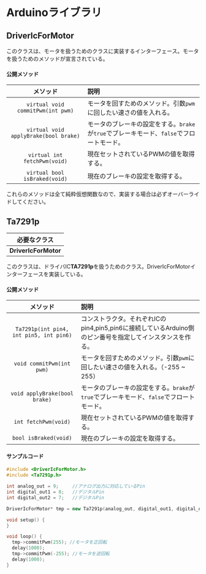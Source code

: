 # Arduinoライブラリ

## DriverIcForMotor
このクラスは、モータを扱うためのクラスに実装するインターフェース。モータを扱うためのメソッドが宣言されている。  

#### 公開メソッド
|メソッド|説明|
|:----:|:---|
|`virtual void commitPwm(int pwm)`|モータを回すためのメソッド。引数`pwm`に回したい速さの値を入れる。|
|`virtual void applyBrake(bool brake)`|モータのブレーキの設定をする。`brake`が`true`でブレーキモード、`false`でフロートモード。|
|`virtual int fetchPwm(void)`|現在セットされているPWMの値を取得する。|
|`virtual bool isBraked(void)`|現在のブレーキの設定を取得する。|

これらのメソッドは全て純粋仮想関数なので、実装する場合は必ずオーバーライドしてください。

## Ta7291p
|必要なクラス|
|:-:|
|**DriverIcForMotor**|
このクラスは、ドライバIC**TA7291p**を扱うためのクラス。DriverIcForMotorインターフェースを実装している。


#### 公開メソッド
|メソッド|説明|
|:----:|:---|
|`Ta7291p(int pin4, int pin5, int pin6)`|コンストラクタ。それぞれICのpin4,pin5,pin6に接続しているArduino側のピン番号を指定してインスタンスを作る。|
|`void commitPwm(int pwm)`|モータを回すためのメソッド。引数`pwm`に回したい速さの値を入れる。（-255 ~ 255）|
|`void applyBrake(bool brake)`|モータのブレーキの設定をする。`brake`が`true`でブレーキモード、`false`でフロートモード。|
|`int fetchPwm(void)`|現在セットされているPWMの値を取得する。|
|`bool isBraked(void)`|現在のブレーキの設定を取得する。|

#### サンプルコード
~~~c++
#include <DriverIcForMotor.h>
#include <Ta7291p.h>

int analog_out = 9;		//アナログ出力に対応しているPin
int digital_out1 = 8;	//デジタルPin
int digital_out2 = 7;	//デジタルPin

DriverIcForMotor* tmp = new Ta7291p(analog_out, digital_out1, digital_out2);

void setup() {
}

void loop() {
  tmp->commitPwm(255); //モータを正回転
  delay(1000);
  tmp->commitPwm(-255); //モータを逆回転
  delay(1000);
}
~~~





















